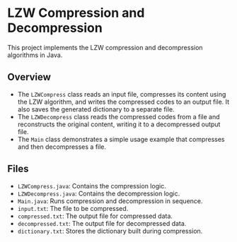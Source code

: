 # LZW Compression and Decompression

This project implements the LZW compression and decompression algorithms in Java.

## Overview

- The `LZWCompress` class reads an input file, compresses its content using the LZW algorithm, and writes the compressed codes to an output file. It also saves the generated dictionary to a separate file.
- The `LZWDecompress` class reads the compressed codes from a file and reconstructs the original content, writing it to a decompressed output file.
- The `Main` class demonstrates a simple usage example that compresses and then decompresses a file.

## Files

- `LZWCompress.java`: Contains the compression logic.
- `LZWDecompress.java`: Contains the decompression logic.
- `Main.java`: Runs compression and decompression in sequence.
- `input.txt`: The file to be compressed.
- `compressed.txt`: The output file for compressed data.
- `decompressed.txt`: The output file for decompressed data.
- `dictionary.txt`: Stores the dictionary built during compression.
